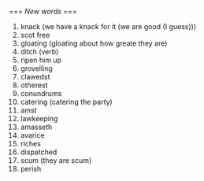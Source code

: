 === *New words* ===

1. knack (we have a knack for it (we are good (I guess)))
2. scot free
3. gloating (gloating about how greate they are)
4. ditch (verb)
5. ripen him up
6. grovelling
7. clawedst
8. otherest
9. conundrums
10. catering (catering the party)
11. amst
12. lawkeeping
13. amasseth
14. avarice
15. riches
16. dispatched
17. scum (they are scum)
18. perish
